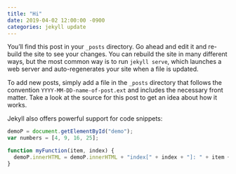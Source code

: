 ```yaml
---
title: "Hi"
date: 2019-04-02 12:00:00 -0900
categories: jekyll update
---
```

You’ll find this post in your `_posts` directory. Go ahead and edit it and re-build the site to see your changes. You can rebuild the site in many different ways, but the most common way is to run `jekyll serve`, which launches a web server and auto-regenerates your site when a file is updated.

To add new posts, simply add a file in the `_posts` directory that follows the convention `YYYY-MM-DD-name-of-post.ext` and includes the necessary front matter. Take a look at the source for this post to get an idea about how it works.

Jekyll also offers powerful support for code snippets:

```javascript
demoP = document.getElementById("demo");
var numbers = [4, 9, 16, 25];

function myFunction(item, index) {
  demoP.innerHTML = demoP.innerHTML + "index[" + index + "]: " + item + "<br>"; 
}
```
